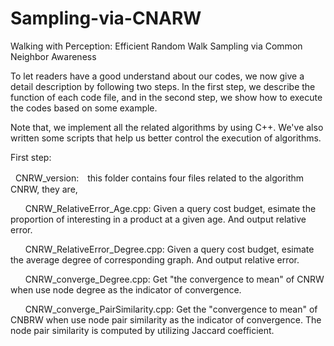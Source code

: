 # Sampling-via-CNARW
Walking with Perception: Efficient Random Walk Sampling via Common Neighbor Awareness

To let readers have a good understand about our codes, we now give a detail description by following two steps. In the first step, we describe the function of each code file, and in the second step, we show how to execute the codes based on some example.

Note that, we implement all the related algorithms by using C++. We've also written some scripts that help us better control the execution of algorithms.

First step:

    CNRW_version:　this folder contains four files related to the algorithm CNRW, they are,
    
       CNRW_RelativeError_Age.cpp: Given a query cost budget, esimate the proportion of interesting in a product at a given age. And output relative error.
       
       CNRW_RelativeError_Degree.cpp: Given a query cost budget, esimate the average degree of corresponding graph. And output relative error.
       
       CNRW_converge_Degree.cpp: Get "the convergence to mean" of CNRW when use node degree as the indicator of convergence.
       
       CNRW_converge_PairSimilarity.cpp: Get the "convergence to mean" of CNBRW when use node pair similarity as the indicator of convergence. The node pair similarity is computed by utilizing Jaccard coefficient.
       
       
